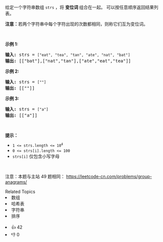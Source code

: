 <p>给定一个字符串数组 <code>strs</code> ，将&nbsp;<strong>变位词&nbsp;</strong>组合在一起。 可以按任意顺序返回结果列表。</p>

<p><strong>注意：</strong>若两个字符串中每个字符出现的次数都相同，则称它们互为变位词。</p>

<p>&nbsp;</p>

<p><strong>示例 1:</strong></p>

<pre>
<strong>输入:</strong> strs = <span><code>["eat", "tea", "tan", "ate", "nat", "bat"]</code></span>
<strong>输出: </strong>[["bat"],["nat","tan"],["ate","eat","tea"]]</pre>

<p><strong>示例 2:</strong></p>

<pre>
<strong>输入:</strong> strs = <span><code>[""]</code></span>
<strong>输出: </strong>[[""]]
</pre>

<p><strong>示例 3:</strong></p>

<pre>
<strong>输入:</strong> strs = <span><code>["a"]</code></span>
<strong>输出: </strong>[["a"]]</pre>

<p>&nbsp;</p>

<p><strong>提示：</strong></p>

<ul> 
 <li><code>1 &lt;= strs.length &lt;= 10<sup>4</sup></code></li> 
 <li><code>0 &lt;= strs[i].length &lt;= 100</code></li> 
 <li><code>strs[i]</code>&nbsp;仅包含小写字母</li> 
</ul>

<p>&nbsp;</p>

<p>
 <meta charset="UTF-8" />注意：本题与主站 49&nbsp;题相同：&nbsp;<a href="https://leetcode-cn.com/problems/group-anagrams/">https://leetcode-cn.com/problems/group-anagrams/</a></p>

<div><div>Related Topics</div><div><li>数组</li><li>哈希表</li><li>字符串</li><li>排序</li></div></div><br><div><li>👍 42</li><li>👎 0</li></div>